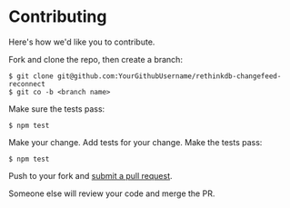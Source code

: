 # Contributing

Here's how we'd like you to contribute.

Fork and clone the repo, then create a branch:

    $ git clone git@github.com:YourGithubUsername/rethinkdb-changefeed-reconnect
    $ git co -b <branch name>

Make sure the tests pass:

    $ npm test

Make your change. Add tests for your change. Make the tests pass:

    $ npm test

Push to your fork and [submit a pull request][pr].

Someone else will review your code and merge the PR.


[pr]: https://github.com/LearnersGuild/rethinkdb-changefeed-reconnect/compare/
